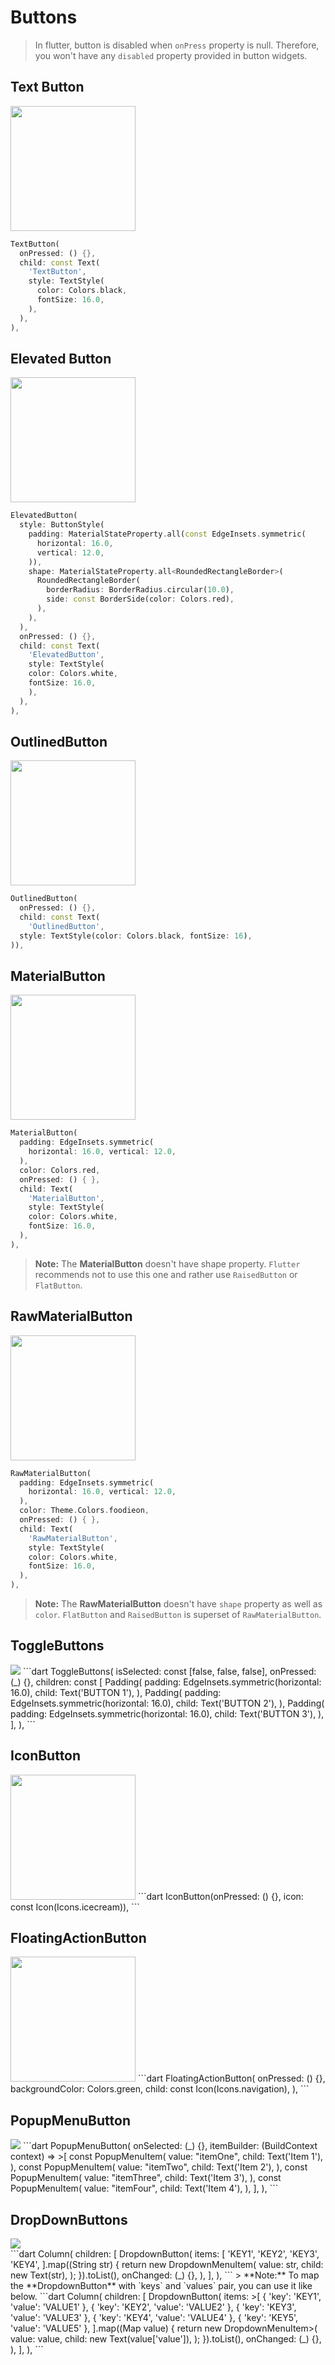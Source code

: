 # Buttons
> In flutter,  button is disabled when `onPress` property is null. Therefore, you won't have any `disabled` property provided in button widgets.

## Text Button
<img src="https://user-images.githubusercontent.com/73378472/198944827-9262098e-a21d-4aca-93e6-393d048ee00c.png" width="200"/><br/>
```dart
TextButton(
  onPressed: () {},
  child: const Text(
    'TextButton',
    style: TextStyle(
      color: Colors.black,
      fontSize: 16.0,
    ),
  ),
),
```

## Elevated Button
<img src="https://user-images.githubusercontent.com/73378472/198944813-3fb5be74-97a2-4ddd-9f52-7bfdbc7dda44.png" width="200"/><br/>
```dart
ElevatedButton(
  style: ButtonStyle(
    padding: MaterialStateProperty.all(const EdgeInsets.symmetric(
      horizontal: 16.0,
      vertical: 12.0,
    )),
    shape: MaterialStateProperty.all<RoundedRectangleBorder>(
      RoundedRectangleBorder(
        borderRadius: BorderRadius.circular(10.0),
        side: const BorderSide(color: Colors.red),
      ),
    ),
  ),
  onPressed: () {},
  child: const Text(
    'ElevatedButton',
    style: TextStyle(
    color: Colors.white,
    fontSize: 16.0,
    ),
  ),
),
```

## OutlinedButton
<img src="https://user-images.githubusercontent.com/73378472/198944821-afa6e752-95a9-4ce6-934d-0f7f9376a297.png" width="200"/><br/>
```dart
OutlinedButton(
  onPressed: () {},
  child: const Text(
    'OutlinedButton',
  style: TextStyle(color: Colors.black, fontSize: 16),
)),
```

## MaterialButton
<img src="https://user-images.githubusercontent.com/73378472/198944820-51b5a714-6524-41c4-a96c-b8575d556694.png" width="200"/><br/>
```dart
MaterialButton(  
  padding: EdgeInsets.symmetric(
    horizontal: 16.0, vertical: 12.0,
  ),
  color: Colors.red,  
  onPressed: () { },  
  child: Text(  
    'MaterialButton',
    style: TextStyle(  
    color: Colors.white,  
    fontSize: 16.0,  
  ),
),
```
> **Note:** The **MaterialButton** doesn't have shape property. `Flutter` recommends not to use this one and rather use `RaisedButton` or `FlatButton`.

## RawMaterialButton
<img src="https://user-images.githubusercontent.com/73378472/198944825-bfb29ac0-9358-4ef8-8eab-b31a04c319ba.png" width="200"/><br/>
```dart
RawMaterialButton(  
  padding: EdgeInsets.symmetric(
    horizontal: 16.0, vertical: 12.0,
  ),
  color: Theme.Colors.foodieon,  
  onPressed: () { },  
  child: Text(  
    'RawMaterialButton',
    style: TextStyle(  
    color: Colors.white,  
    fontSize: 16.0,  
  ),
),
```
> **Note:** The **RawMaterialButton** doesn't have `shape` property as well as `color`.  `FlatButton` and `RaisedButton` is superset of `RawMaterialButton`.

## ToggleButtons
<img src="https://user-images.githubusercontent.com/73378472/198944831-080b4c1d-3736-4378-a981-8f3d46c2993e.gif"/>
```dart
ToggleButtons(
  isSelected: const <bool>[false, false, false],
  onPressed: (_) {},
  children: const [
    Padding(
      padding: EdgeInsets.symmetric(horizontal: 16.0),
      child: Text('BUTTON 1'),
    ),
    Padding(
      padding: EdgeInsets.symmetric(horizontal: 16.0),
      child: Text('BUTTON 2'),
    ),
    Padding(
      padding: EdgeInsets.symmetric(horizontal: 16.0),
      child: Text('BUTTON 3'),
    ),
  ],
),
```

## IconButton
<img src="https://user-images.githubusercontent.com/73378472/198944816-1db29473-f267-4757-a2b9-a35997f9f722.png" width="200"/>
```dart
IconButton(onPressed: () {}, icon: const Icon(Icons.icecream)),
```

## FloatingActionButton
<img src="https://user-images.githubusercontent.com/73378472/198944815-b30a93f5-eb4c-4ec0-9c93-e8246db47478.png" width="200"/>
```dart
FloatingActionButton(
  onPressed: () {},
  backgroundColor: Colors.green,
  child: const Icon(Icons.navigation),
),
```

## PopupMenuButton
<img src="https://user-images.githubusercontent.com/73378472/198944823-ae6530f2-6f7e-45b8-ba1b-7dab49d7fffc.gif"/>
```dart
PopupMenuButton<String>(
  onSelected: (_) {},
  itemBuilder: (BuildContext context) => <PopupMenuEntry<String>>[
    const PopupMenuItem<String>(
      value: "itemOne",
      child: Text('Item 1'),
    ),
    const PopupMenuItem<String>(
      value: "itemTwo",
      child: Text('Item 2'),
    ),
    const PopupMenuItem<String>(
      value: "itemThree",
      child: Text('Item 3'),
    ),
    const PopupMenuItem<String>(
      value: "itemFour",
      child: Text('Item 4'),
    ),
  ],
),
```

## DropDownButtons
<img src="https://user-images.githubusercontent.com/73378472/198944810-ee9d6cc4-42f0-48e0-97f9-a9e8c1b0b7f7.gif"/>
<br/>
```dart
Column(  
  children: <Widget>[  
    DropdownButton<String>(  
      items: <String>[  
        'KEY1', 'KEY2', 'KEY3', 'KEY4',
      ].map((String str) {
        return new DropdownMenuItem<String>(  
          value: str,  
          child: new Text(str),  
        );
      }).toList(),  
      onChanged: (_) {},  
    ),
  ],
),
```
> **Note:** To map the **DropdownButton** with `keys` and `values` pair, you can use it like below.
```dart
Column(  
  children: <Widget>[  
    DropdownButton<Map>(  
      items: <Map<String, String>>[  
       { 'key': 'KEY1', 'value': 'VALUE1' },  
       { 'key': 'KEY2', 'value': 'VALUE2' },  
       { 'key': 'KEY3', 'value': 'VALUE3' },  
       { 'key': 'KEY4', 'value': 'VALUE4' },  
       { 'key': 'KEY5', 'value': 'VALUE5' },  
     ].map((Map<String, String> value) {  
        return new DropdownMenuItem<Map<String, String>>(  
          value: value,  
          child: new Text(value['value']),  
        );
      }).toList(),  
      onChanged: (_) {},  
    ),
  ],
),
```
<!--stackedit_data:
eyJoaXN0b3J5IjpbMTU5MTU3NTQzLDIwMjExNDc3NywxMDM1MT
Y4LC0xNTMyMjc2MTU0LC0xODQyMDM2Mzk5LDEzMTc0NzYxMzEs
MjA2MjIxMTMwOCwxMTI5MTgxNjcxLDM4MTM4NzM0XX0=
-->